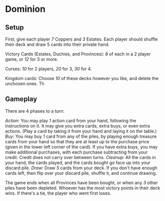 # Dominion

## Setup

First, give each player *7* Coppers and *3* Estates. Each player should shuffle their deck and draw 5 cards into their private hand.

Victory Cards (Estates, Duchies, and Provinces): *8* of each in a 2 player game, or *12* for 3 or more.

Curses: *10* for 2 players, *20* for 3, *30* for 4.

Kingdom cards: Choose *10* of these decks however you like, and delete the unchosen ones. Th

## Gameplay

There are 4 phases to a turn:

*Action*: You may play *1* action card from your hand, following the instructions on it. It may give you extra cards, extra buys, or even extra actions. (Play a card by taking it from your hand and laying it on the table.)
*Buy*: You may buy *1* card from any of the piles, by playing enough treasure cards from your hand so that they are at least up to the purchase price (given in the lower left corner of the card). If you have extra buys, you may make additional purchases, with each purchase subtracting from your credit. Credit does not carry over between turns.
*Cleanup*: All the cards in your hand, the cards played, and the cards bought go face up into your discard pile.
*Draw*: Draw *5* cards from your deck. If you don't have enough cards left, then flip over your discard pile, shuffle it, and continue drawing.

The game ends when all Provinces have been bought, or when any *3* other piles have been depleted. Whoever has the most victory points in their deck wins. If there's a tie, the player who went first loses.
